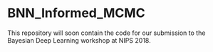 # BNN_Informed_MCMC

This repository will soon contain the code for our submission to the Bayesian Deep Learning workshop at NIPS 2018.
